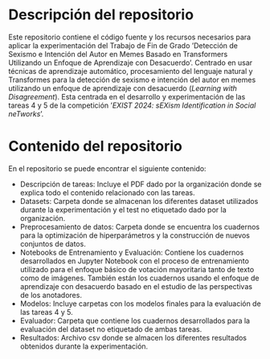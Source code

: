 # Descripción del repositorio

Este repositorio contiene el código fuente y los recursos necesarios para aplicar la experimentación del Trabajo de Fin de Grado ’Detección de Sexismo e Intención del Autor en Memes Basado en Transformers Utilizando un Enfoque de Aprendizaje con Desacuerdo’. Centrado en usar técnicas de aprendizaje automático, procesamiento del lenguaje natural y Transformes para la detección de sexismo e intención del autor en memes utilizando un enfoque de aprendizaje con desacuerdo (*Learning with Disagreement*). Esta centrada en el desarrollo y experimentación de las tareas 4 y 5 de la competición ’*EXIST 2024: sEXism Identification in Social neTworks*’.

# Contenido del repositorio

En el repositorio se puede encontrar el siguiente contenido:
- Descripción de tareas: Incluye el PDF dado por la organización donde se explica todo el contenido relacionado con las tareas.
- Datasets: Carpeta donde se almacenan los diferentes dataset utilizados durante la experimentación y el test no etiquetado dado por la organización.
- Preprocesamiento de datos: Carpeta donde se encuentra los cuadernos para la optimización de hiperparámetros y la construcción de nuevos conjuntos de datos.
- Notebooks de Entrenamiento y Evaluación: Contiene los cuadernos desarrollados en Jupyter Notebook con el proceso de entrenamiento utilizado para el enfoque básico de votación
mayoritaria tanto de texto como de imágenes. También están los cuadernos usando el enfoque de aprendizaje con desacuerdo basado en el estudio de las perspectivas de los anotadores.
- Modelos: Incluye carpetas con los modelos finales para la evaluación de las tareas 4 y 5.
- Evaluador: Carpeta que contiene los cuadernos desarrollados para la evaluación del dataset no etiquetado de ambas tareas.
- Resultados: Archivo csv donde se almacen los diferentes resultados obtenidos durante la experimentación.
